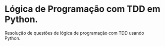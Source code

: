 # Lógica de Programação com TDD em Python.

Resolução de questões de lógica de programação com TDD usando Python.
